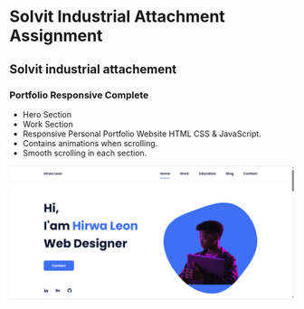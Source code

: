 # Solvit Industrial Attachment Assignment
## Solvit industrial attachement
### Portfolio Responsive Complete

- Hero Section
- Work Section
- Responsive Personal Portfolio Website HTML CSS & JavaScript.
- Contains animations when scrolling.
- Smooth scrolling in each section.



![preview img](/preview.png)


